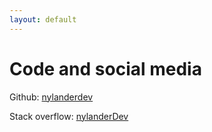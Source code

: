 ```yaml
---
layout: default
---
```


# Code and social media
Github: [nylanderdev](https://github.com/nylanderdev)

Stack overflow: [nylanderDev](https://stackoverflow.com/users/10904852/nylanderdev)
